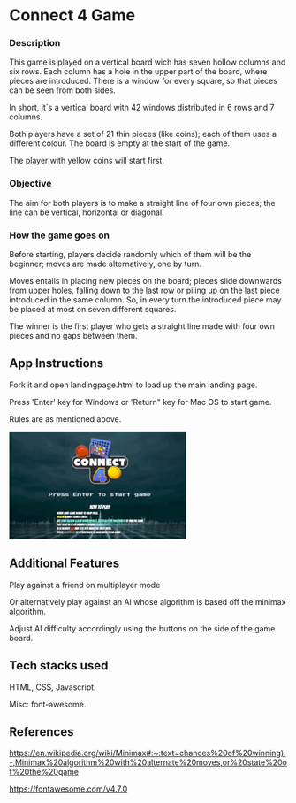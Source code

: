 # Connect 4 Game

### Description

This game is played on a vertical board wich has seven hollow columns and six rows. Each column has a hole in the upper part of the board, where pieces are introduced. There is a window for every square, so that pieces can be seen from both sides.

In short, it´s a vertical board with 42 windows distributed in 6 rows and 7 columns.

Both players have a set of 21 thin pieces (like coins); each of them uses a different colour. The board is empty at the start of the game.

The player with yellow coins will start first. 

### Objective

The aim for both players is to make a straight line of four own pieces; the line can be vertical, horizontal or diagonal.

### How the game goes on

Before starting, players decide randomly which of them will be the beginner; moves are made alternatively, one by turn.

Moves entails in placing new pieces on the board; pieces slide downwards from upper holes, falling down to the last row or piling up on the last piece introduced in the same column. So, in every turn the introduced piece may be placed at most on seven different squares.

The winner is the first player who gets a straight line made with four own pieces and no gaps between them.

## App Instructions

Fork it and open landingpage.html to load up the main landing page. 

Press 'Enter' key for Windows or 'Return" key for Mac OS to start game. 

Rules are as mentioned above. 

![demo](demo.gif)

## Additional Features

Play against a friend on multiplayer mode

Or alternatively play against an AI whose algorithm is based off the minimax algorithm. 

Adjust AI difficulty accordingly using the buttons on the side of the game board. 

## Tech stacks used

HTML, CSS, Javascript. 

Misc: font-awesome. 

## References

<https://en.wikipedia.org/wiki/Minimax#:~:text=chances%20of%20winning).-,Minimax%20algorithm%20with%20alternate%20moves,or%20state%20of%20the%20game>

<https://fontawesome.com/v4.7.0>

